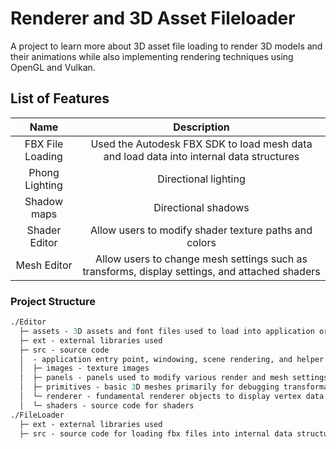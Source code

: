 # Renderer and 3D Asset Fileloader

A project to learn more about 3D asset file loading to render 3D models and their animations while also implementing rendering techniques using OpenGL and Vulkan.

## List of Features

|     **Name**     |                                        **Description**                                         |
| :--------------: | :--------------------------------------------------------------------------------------------: |
| FBX File Loading |    Used the Autodesk FBX SDK to load mesh data and load data into internal data structures     |
|  Phong Lighting  |                                      Directional lighting                                      |
|   Shadow maps    |                                      Directional shadows                                       |
|  Shader Editor   |                     Allow users to modify shader texture paths and colors                      |
|   Mesh Editor    | Allow users to change mesh settings such as transforms, display settings, and attached shaders |

### Project Structure

```graphql
./Editor
  ├─ assets - 3D assets and font files used to load into application or render certain fonts
  ├─ ext - external libraries used
  ├─ src - source code
  │  - application entry point, windowing, scene rendering, and helper functions
  │  ├─ images - texture images
  │  ├─ panels - panels used to modify various render and mesh settings
  │  ├─ primitives - basic 3D meshes primarily for debugging transformations of objects
  │  └─ renderer - fundamental renderer objects to display vertex data to the screen
  │  └─ shaders - source code for shaders
./FileLoader
  ├─ ext - external libraries used
  ├─ src - source code for loading fbx files into internal data structures
```

